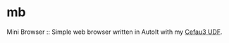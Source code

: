 # mb
Mini Browser :: Simple web browser written in AutoIt with my [Cefau3 UDF](https://github.com/wy3/cefau3).
